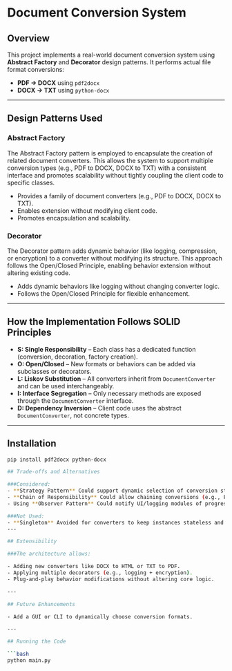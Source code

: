 # Document Conversion System

## Overview

This project implements a real-world document conversion system using **Abstract Factory** and **Decorator** design patterns. It performs actual file format conversions:

- **PDF → DOCX** using `pdf2docx`
- **DOCX → TXT** using `python-docx`

---

## Design Patterns Used

### Abstract Factory
The Abstract Factory pattern is employed to encapsulate the creation of related document converters. This allows the system to support multiple conversion types (e.g., PDF to DOCX, DOCX to TXT) with a consistent interface and promotes scalability without tightly coupling the client code to specific classes.

- Provides a family of document converters (e.g., PDF to DOCX, DOCX to TXT).
- Enables extension without modifying client code.
- Promotes encapsulation and scalability.

### Decorator
The Decorator pattern adds dynamic behavior (like logging, compression, or encryption) to a converter without modifying its structure. This approach follows the Open/Closed Principle, enabling behavior extension without altering existing code.

- Adds dynamic behaviors like logging without changing converter logic.
- Follows the Open/Closed Principle for flexible enhancement.

---

## How the Implementation Follows SOLID Principles

- **S: Single Responsibility** – Each class has a dedicated function (conversion, decoration, factory creation).
- **O: Open/Closed** – New formats or behaviors can be added via subclasses or decorators.
- **L: Liskov Substitution** – All converters inherit from `DocumentConverter` and can be used interchangeably.
- **I: Interface Segregation** – Only necessary methods are exposed through the `DocumentConverter` interface.
- **D: Dependency Inversion** – Client code uses the abstract `DocumentConverter`, not concrete types.

---

## Installation

```bash
pip install pdf2docx python-docx

## Trade-offs and Alternatives

###Considered:
- **Strategy Pattern** Could support dynamic selection of conversion strategies at runtime.Could support dynamic selection of conversion strategies at runtime.
- **Chain of Responsibility** Could allow chaining conversions (e.g., PDF → DOCX → TXT).
- Using **Observer Pattern** Could notify UI/logging modules of progress, but not required yet.

###Not Used:
- **Singleton** Avoided for converters to keep instances stateless and reusable.
---

## Extensibility

###The architecture allows:

- Adding new converters like DOCX to HTML or TXT to PDF.
- Applying multiple decorators (e.g., logging + encryption).
- Plug-and-play behavior modifications without altering core logic.

---

## Future Enhancements

- Add a GUI or CLI to dynamically choose conversion formats.

---

## Running the Code

```bash
python main.py
